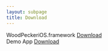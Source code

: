 ```yaml
---
layout: subpage
title: Download
---
```




WoodPeckeriOS.framework <a href="/assets/framework/WoodPeckeriOS.framework.zip">Download</a>
<br/>
Demo App <a href="https://github.com/github-xiaogang/woodpecker-demo">Download</a>